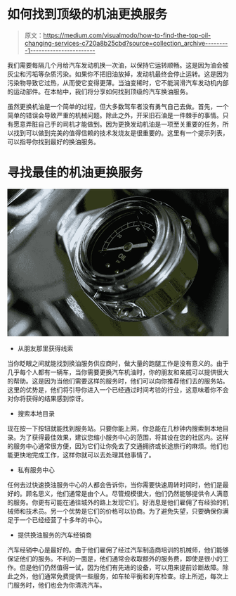 # 如何找到顶级的机油更换服务

> 原文：<https://medium.com/visualmodo/how-to-find-the-top-oil-changing-services-c720a8b25cbd?source=collection_archive---------1----------------------->

我们需要每隔几个月给汽车发动机换一次油，以保持它运转顺畅。这是因为油会被灰尘和污垢等杂质污染。如果你不把旧油放掉，发动机最终会停止运转。这是因为污染物导致它过热，从而使它变得更薄。当油变稀时，它不能润滑汽车发动机内部的运动部件。在本帖中，我们将分享如何找到顶级的汽车换油服务。

虽然更换机油是一个简单的过程，但大多数驾车者没有勇气自己去做。首先，一个简单的错误会导致严重的机械问题。除此之外，开采旧石油是一件棘手的事情。只有愿意弄脏自己手的司机才能做到。因为更换发动机油是一项至关重要的任务，所以找到可以做到完美的值得信赖的技术发烧友是很重要的。这里有一个提示列表，可以指导你找到最好的换油服务。

# 寻找最佳的机油更换服务

![](img/29f9bf38f68660f4339b0b4f206e0c0d.png)

*   从朋友那里获得线索

当你眨眼之间就能找到换油服务供应商时，做大量的跑腿工作是没有意义的。由于几乎每个人都有一辆车，当你需要更换汽车机油时，你的朋友和亲戚可以提供很大的帮助。这是因为当他们需要这样的服务时，他们可以向你推荐他们去的服务站。这里的优势是，他们将引导你进入一个已经通过时间考验的行业，这意味着你不会对你将获得的结果感到惊讶。

*   搜索本地目录

现在按一下按钮就能找到服务站。只要你能上网，你总能在几秒钟内搜索到本地目录。为了获得最佳效果，建议您缩小服务中心的范围，将其设在您的社区内。这样的服务中心通常很方便，因为它们让你免去了交通拥挤或长途旅行的麻烦。他们也能更快地完成工作，这样你就可以去处理其他事情了。

*   私有服务中心

任何去过快速换油服务中心的人都会告诉你，当你需要快速周转时间时，他们是最好的。顾名思义，他们通常是由个人。尽管规模很大，他们仍然能够提供令人满意的服务。你更有可能在通往城外的路上发现它们。好消息是他们雇佣了有经验的机械师和技术员。另一个优势是它们的价格可以协商。为了避免失望，只要确保你满足于一个已经经营了十多年的中心。

*   提供换油服务的汽车经销商

汽车经销中心是最好的。由于他们雇佣了经过汽车制造商培训的机械师，他们能够保证他们的服务。不利的一面是，他们通常会收取额外的服务费，即使是很小的工作。但是他们仍然值得一试，因为他们有先进的设备，可以用来提前诊断故障。除此之外，他们通常免费提供一些服务，如车轮平衡和刹车检查。综上所述，每次上门服务时，他们也会为你清洗汽车。
